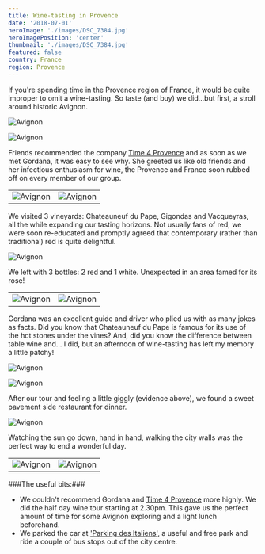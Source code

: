 ```yaml
---
title: Wine-tasting in Provence
date: '2018-07-01'
heroImage: './images/DSC_7384.jpg'
heroImagePosition: 'center'
thumbnail: './images/DSC_7384.jpg'
featured: false
country: France
region: Provence
---
```


If you're spending time in the Provence region of France, it would be quite improper to omit a wine-tasting. So taste (and buy) we did...but first, a stroll around historic Avignon.

![Avignon](./images/DSC_7353.jpg)

![Avignon](./images/DSC_7363.jpg)

Friends recommended the company [Time 4 Provence](www.time4provence.com/wine) and as soon as we met Gordana, it was easy to see why. She greeted us like old friends and her infectious enthusiasm for wine, the Provence and France soon rubbed off on every member of our group.

|                                   |                                   |
| --------------------------------- | --------------------------------- |
| ![Avignon](./images/DSC_7371.jpg) | ![Avignon](./images/DSC_7374.jpg) |

We visited 3 vineyards: Chateauneuf du Pape, Gigondas and Vacqueyras, all the while expanding our tasting horizons. Not usually fans of red, we were soon re-educated and promptly agreed that contemporary (rather than traditional) red is quite delightful.

![Avignon](./images/DSC_7380.jpg)

We left with 3 bottles: 2 red and 1 white. Unexpected in an area famed for its rose!

|                                   |                                   |
| --------------------------------- | --------------------------------- |
| ![Avignon](./images/DSC_7393.jpg) | ![Avignon](./images/DSC_7399.jpg) |

Gordana was an excellent guide and driver who plied us with as many jokes as facts. Did you know that Chateauneuf du Pape is famous for its use of the hot stones under the vines? And, did you know the difference between table wine and... I did, but an afternoon of wine-tasting has left my memory a little patchy!

![Avignon](./images/DSC_7409.jpg)

![Avignon](./images/DSC_7395.jpg)

After our tour and feeling a little giggly (evidence above), we found a sweet pavement side restaurant for dinner.

![Avignon](./images/DSC_7438.jpg)

Watching the sun go down, hand in hand, walking the city walls was the perfect way to end a wonderful day.

|                                   |                                   |
| --------------------------------- | --------------------------------- |
| ![Avignon](./images/DSC_7426.jpg) | ![Avignon](./images/DSC_7417.jpg) |

###The useful bits:###

- We couldn't recommend Gordana and [Time 4 Provence](www.time4provence.com/wine) more highly. We did the half day wine tour starting at 2.30pm. This gave us the perfect amount of time for some Avignon exploring and a light lunch beforehand.
- We parked the car at ['Parking des Italiens'](https://goo.gl/maps/kK1VCzEhMXR2), a useful and free park and ride a couple of bus stops out of the city centre.
